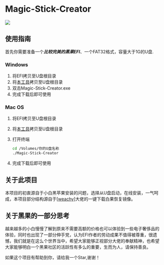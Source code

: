 # Magic-Stick-Creator

![](https://i.loli.net/2020/03/24/pj2IWZJq7KXQVH4.jpg)

## 使用指南

首先你需要准备一个***比较完美的黑果EFI***、一个FAT32格式，容量大于1G的U盘.

### Windows

1. 将EFI拷贝至U盘根目录
2. 将[本工具](https://github.com/Max-Cheng/Magic-Stick-Creator/releases)拷贝至U盘根目录
3. 双击Magic-Stick-Creator.exe
4. 完成下载后即可使用

### Mac OS

1. 将EFI拷贝至U盘根目录

2. 将[本工具](https://github.com/Max-Cheng/Magic-Stick-Creator/releases)拷贝至U盘根目录

3. 打开终端

   ```bash
   cd /Volumes/你的U盘名称
   ./Magic-Stick-Creator
   ```

4. 完成下载后即可使用

## 关于此项目

本项目的初衷源自于小白黑苹果安装的问题，选择从U盘启动，在线安装，一气呵成，本项目部分结构源自于[[weachy](https://www.jianshu.com/u/82ec04331356)]大佬的一键下载白果恢复镜像。

## 关于黑果的一部分思考

越来越多的小白慢慢了解到原来不需要高额的价格也可以体验到一些电子奢侈品的体验，同时也出现了一部分伸手党，认为EFI作者的劳动成果不值得被尊重，很遗憾，我们就是在这么个世界当中，希望大家能够正视部分大佬的奉献精神，也希望大家能够明白一个黑果社区的活跃性有多么的重要，生而为人，请保持善良。



如果这个项目有帮助到你，请给我一个Star,谢谢！